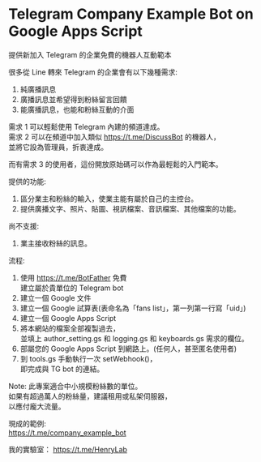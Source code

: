 # Telegram Company Example Bot on Google Apps Script
提供新加入 Telegram 的企業免費的機器人互動範本  

很多從 Line 轉來 Telegram 的企業會有以下幾種需求:  
1. 純廣播訊息  
2. 廣播訊息並希望得到粉絲留言回饋  
3. 能廣播訊息，也能和粉絲互動的介面  
  
需求 1 可以輕鬆使用 Telegram 內建的頻道達成。  
需求 2 可以在頻道中加入類似 https://t.me/DiscussBot 的機器人，  
並將它設為管理員，折衷達成。  
  
而有需求 3 的使用者，這份開放原始碼可以作為最輕鬆的入門範本。  
  
提供的功能:  
1. 區分業主和粉絲的輸入，使業主能有屬於自己的主控台。  
2. 提供廣播文字、照片、貼圖、視訊檔案、音訊檔案、其他檔案的功能。  
  
尚不支援:  
1. 業主接收粉絲的訊息。  
  
流程:
1. 使用 https://t.me/BotFather 免費  
   建立屬於貴單位的 Telegram bot  
2. 建立一個 Google 文件  
3. 建立一個 Google 試算表(表命名為「fans list」，第一列第一行寫「uid」)  
4. 建立一個 Google Apps Script  
5. 將本網站的檔案全部複製過去，  
   並填上 author_setting.gs 和 logging.gs 和 keyboards.gs 需求的欄位。  
6. 部屬您的 Google Apps Script 到網路上。(任何人，甚至匿名使用者)  
7. 到 tools.gs 手動執行一次 setWebhook()，  
   即完成與 TG bot 的連結。  

Note: 此專案適合中小規模粉絲數的單位。  
      如果有超過萬人的粉絲量，建議租用或私架伺服器，  
      以應付龐大流量。  

現成的範例:  
https://t.me/company_example_bot  

我的實驗室：
https://t.me/HenryLab
